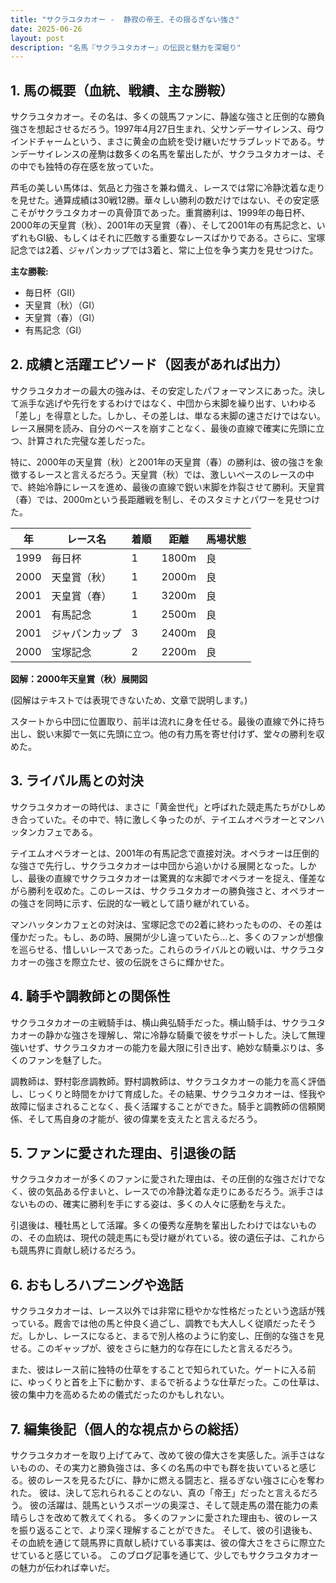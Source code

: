 ```yaml
---
title: "サクラユタカオー -  静寂の帝王、その揺るぎない強さ"
date: 2025-06-26
layout: post
description: "名馬『サクラユタカオー』の伝説と魅力を深堀り"
---
```


## 1. 馬の概要（血統、戦績、主な勝鞍）

サクラユタカオー。その名は、多くの競馬ファンに、静謐な強さと圧倒的な勝負強さを想起させるだろう。1997年4月27日生まれ、父サンデーサイレンス、母ウインドチャームという、まさに黄金の血統を受け継いだサラブレッドである。サンデーサイレンスの産駒は数多くの名馬を輩出したが、サクラユタカオーは、その中でも独特の存在感を放っていた。

芦毛の美しい馬体は、気品と力強さを兼ね備え、レースでは常に冷静沈着な走りを見せた。通算成績は30戦12勝。華々しい勝利の数だけではない、その安定感こそがサクラユタカオーの真骨頂であった。重賞勝利は、1999年の毎日杯、2000年の天皇賞（秋）、2001年の天皇賞（春）、そして2001年の有馬記念と、いずれもGI級、もしくはそれに匹敵する重要なレースばかりである。さらに、宝塚記念では2着、ジャパンカップでは3着と、常に上位を争う実力を見せつけた。

**主な勝鞍:**

* 毎日杯（GII）
* 天皇賞（秋）（GI）
* 天皇賞（春）（GI）
* 有馬記念（GI）


## 2. 成績と活躍エピソード（図表があれば出力）

サクラユタカオーの最大の強みは、その安定したパフォーマンスにあった。決して派手な逃げや先行をするわけではなく、中団から末脚を繰り出す、いわゆる「差し」を得意とした。しかし、その差しは、単なる末脚の速さだけではない。レース展開を読み、自分のペースを崩すことなく、最後の直線で確実に先頭に立つ、計算された完璧な差しだった。

特に、2000年の天皇賞（秋）と2001年の天皇賞（春）の勝利は、彼の強さを象徴するレースと言えるだろう。天皇賞（秋）では、激しいペースのレースの中で、終始冷静にレースを進め、最後の直線で鋭い末脚を炸裂させて勝利。天皇賞（春）では、2000mという長距離戦を制し、そのスタミナとパワーを見せつけた。

| 年 | レース名          | 着順 | 距離 | 馬場状態 |
|---|-----------------|-----|------|----------|
| 1999 | 毎日杯            | 1   | 1800m | 良       |
| 2000 | 天皇賞（秋）      | 1   | 2000m | 良       |
| 2001 | 天皇賞（春）      | 1   | 3200m | 良       |
| 2001 | 有馬記念          | 1   | 2500m | 良       |
| 2001 | ジャパンカップ    | 3   | 2400m | 良       |
| 2000 | 宝塚記念          | 2   | 2200m | 良       |


**図解：2000年天皇賞（秋）展開図**

(図解はテキストでは表現できないため、文章で説明します。)

スタートから中団に位置取り、前半は流れに身を任せる。最後の直線で外に持ち出し、鋭い末脚で一気に先頭に立つ。他の有力馬を寄せ付けず、堂々の勝利を収めた。


## 3. ライバル馬との対決

サクラユタカオーの時代は、まさに「黄金世代」と呼ばれた競走馬たちがひしめき合っていた。その中で、特に激しく争ったのが、テイエムオペラオーとマンハッタンカフェである。

テイエムオペラオーとは、2001年の有馬記念で直接対決。オペラオーは圧倒的な強さで先行し、サクラユタカオーは中団から追いかける展開となった。しかし、最後の直線でサクラユタカオーは驚異的な末脚でオペラオーを捉え、僅差ながら勝利を収めた。このレースは、サクラユタカオーの勝負強さと、オペラオーの強さを同時に示す、伝説的な一戦として語り継がれている。

マンハッタンカフェとの対決は、宝塚記念での2着に終わったものの、その差は僅かだった。もし、あの時、展開が少し違っていたら…と、多くのファンが想像を巡らせる、惜しいレースであった。これらのライバルとの戦いは、サクラユタカオーの強さを際立たせ、彼の伝説をさらに輝かせた。


## 4. 騎手や調教師との関係性

サクラユタカオーの主戦騎手は、横山典弘騎手だった。横山騎手は、サクラユタカオーの静かな強さを理解し、常に冷静な騎乗で彼をサポートした。決して無理強いせず、サクラユタカオーの能力を最大限に引き出す、絶妙な騎乗ぶりは、多くのファンを魅了した。

調教師は、野村彰彦調教師。野村調教師は、サクラユタカオーの能力を高く評価し、じっくりと時間をかけて育成した。その結果、サクラユタカオーは、怪我や故障に悩まされることなく、長く活躍することができた。騎手と調教師の信頼関係、そして馬自身の才能が、彼の偉業を支えたと言えるだろう。


## 5. ファンに愛された理由、引退後の話

サクラユタカオーが多くのファンに愛された理由は、その圧倒的な強さだけでなく、彼の気品ある佇まいと、レースでの冷静沈着な走りにあるだろう。派手さはないものの、確実に勝利を手にする姿は、多くの人々に感動を与えた。

引退後は、種牡馬として活躍。多くの優秀な産駒を輩出したわけではないものの、その血統は、現代の競走馬にも受け継がれている。彼の遺伝子は、これからも競馬界に貢献し続けるだろう。


## 6. おもしろハプニングや逸話

サクラユタカオーは、レース以外では非常に穏やかな性格だったという逸話が残っている。厩舎では他の馬と仲良く過ごし、調教でも大人しく従順だったそうだ。しかし、レースになると、まるで別人格のように豹変し、圧倒的な強さを見せる。このギャップが、彼をさらに魅力的な存在にしたと言えるだろう。

また、彼はレース前に独特の仕草をすることで知られていた。ゲートに入る前に、ゆっくりと首を上下に動かす、まるで祈るような仕草だった。この仕草は、彼の集中力を高めるための儀式だったのかもしれない。


## 7. 編集後記（個人的な視点からの総括）

サクラユタカオーを取り上げてみて、改めて彼の偉大さを実感した。派手さはないものの、その実力と勝負強さは、多くの名馬の中でも群を抜いていると感じる。彼のレースを見るたびに、静かに燃える闘志と、揺るぎない強さに心を奪われた。  彼は、決して忘れられることのない、真の「帝王」だったと言えるだろう。  彼の活躍は、競馬というスポーツの奥深さ、そして競走馬の潜在能力の素晴らしさを改めて教えてくれる。  多くのファンに愛された理由も、彼のレースを振り返ることで、より深く理解することができた。  そして、彼の引退後も、その血統を通じて競馬界に貢献し続けている事実は、彼の偉大さをさらに際立たせていると感じている。  このブログ記事を通じて、少しでもサクラユタカオーの魅力が伝われば幸いだ。
